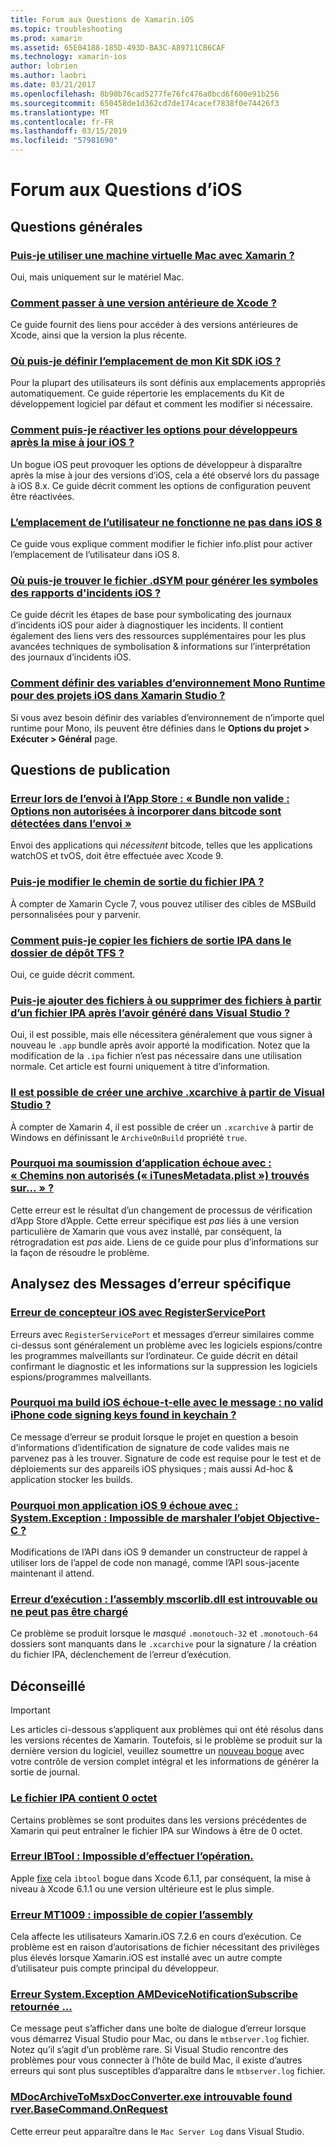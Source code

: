 ```yaml
---
title: Forum aux Questions de Xamarin.iOS
ms.topic: troubleshooting
ms.prod: xamarin
ms.assetid: 65E04188-185D-493D-BA3C-A89711CB6CAF
ms.technology: xamarin-ios
author: lobrien
ms.author: laobri
ms.date: 03/21/2017
ms.openlocfilehash: 8b90b76cad5277fe76fc476a0bcd6f600e91b256
ms.sourcegitcommit: 650458de1d362cd7de174cacef7838f0e74426f3
ms.translationtype: MT
ms.contentlocale: fr-FR
ms.lasthandoff: 03/15/2019
ms.locfileid: "57981690"
---
```

# <a name="ios-frequently-asked-questions"></a>Forum aux Questions d’iOS

## <a name="general-questions"></a>Questions générales

### <a name="can-i-use-a-mac-vm-with-xamarinmac-vmmd"></a>[Puis-je utiliser une machine virtuelle Mac avec Xamarin ?](mac-vm.md)
Oui, mais uniquement sur le matériel Mac.

### <a name="how-can-i-downgrade-xcodedowngrade-xcodemd"></a>[Comment passer à une version antérieure de Xcode ?](downgrade-xcode.md)
Ce guide fournit des liens pour accéder à des versions antérieures de Xcode, ainsi que la version la plus récente.

### <a name="where-can-i-set-my-ios-sdk-locationsios-sdkmd"></a>[Où puis-je définir l’emplacement de mon Kit SDK iOS ?](ios-sdk.md)
Pour la plupart des utilisateurs ils sont définis aux emplacements appropriés automatiquement. Ce guide répertorie les emplacements du Kit de développement logiciel par défaut et comment les modifier si nécessaire.

### <a name="how-can-i-reenable-developer-options-after-updating-iosupdate-developer-optionsmd"></a>[Comment puis-je réactiver les options pour développeurs après la mise à jour iOS ?](update-developer-options.md)
Un bogue iOS peut provoquer les options de développeur à disparaître après la mise à jour des versions d’iOS, cela a été observé lors du passage à iOS 8.x. Ce guide décrit comment les options de configuration peuvent être réactivées.

### <a name="user-location-not-working-in-ios-8ios8-user-locationmd"></a>[L’emplacement de l’utilisateur ne fonctionne ne pas dans iOS 8](ios8-user-location.md)
Ce guide vous explique comment modifier le fichier info.plist pour activer l’emplacement de l’utilisateur dans iOS 8.

### <a name="where-can-i-find-the-dsym-file-to-symbolicate-ios-crash-logssymbolicate-ios-crashmd"></a>[Où puis-je trouver le fichier .dSYM pour générer les symboles des rapports d'incidents iOS ?](symbolicate-ios-crash.md)
Ce guide décrit les étapes de base pour symbolicating des journaux d’incidents iOS pour aider à diagnostiquer les incidents. Il contient également des liens vers des ressources supplémentaires pour les plus avancées techniques de symbolisation & informations sur l’interprétation des journaux d’incidents iOS.


### <a name="how-do-i-set-mono-runtime-environment-variables-for-ios-projects-in-xamarin-studioxs-mono-runtimemd"></a>[Comment définir des variables d’environnement Mono Runtime pour des projets iOS dans Xamarin Studio ?](xs-mono-runtime.md)
Si vous avez besoin définir des variables d’environnement de n’importe quel runtime pour Mono, ils peuvent être définies dans le **Options du projet > Exécuter > Général** page.

## <a name="publishing-questions"></a>Questions de publication

### <a name="error-when-submitting-to-app-store-invalid-bundle---options-not-allowed-to-be-embedded-in-bitcode-are-detected-in-the-submissioninvalid-bundle-bitcodemd"></a>[Erreur lors de l’envoi à l’App Store : « Bundle non valide : Options non autorisées à incorporer dans bitcode sont détectées dans l’envoi »](invalid-bundle-bitcode.md)

Envoi des applications qui _nécessitent_ bitcode, telles que les applications watchOS et tvOS, doit être effectuée avec Xcode 9.

### <a name="can-i-change-the-output-path-of-the-ipa-fileipa-output-pathmd"></a>[Puis-je modifier le chemin de sortie du fichier IPA ?](ipa-output-path.md)
À compter de Xamarin Cycle 7, vous pouvez utiliser des cibles de MSBuild personnalisées pour y parvenir.

### <a name="how-can-i-copy-ipa-output-files-to-the-tfs-drop-folderipa-tfsmd"></a>[Comment puis-je copier les fichiers de sortie IPA dans le dossier de dépôt TFS ?](ipa-tfs.md)
Oui, ce guide décrit comment.

### <a name="can-i-add-files-to-or-remove-files-from-an-ipa-file-after-building-it-in-visual-studiomodify-ipamd"></a>[Puis-je ajouter des fichiers à ou supprimer des fichiers à partir d’un fichier IPA après l’avoir généré dans Visual Studio ?](modify-ipa.md)
Oui, il est possible, mais elle nécessitera généralement que vous signer à nouveau le `.app` bundle après avoir apporté la modification. Notez que la modification de la `.ipa` fichier n’est pas nécessaire dans une utilisation normale. Cet article est fourni uniquement à titre d’information.

### <a name="is-it-possible-to-create-a-xcarchive-archive-from-visual-studiocreate-xcarchivemd"></a>[Il est possible de créer une archive .xcarchive à partir de Visual Studio ?](create-xcarchive.md)
À compter de Xamarin 4, il est possible de créer un `.xcarchive` à partir de Windows en définissant le `ArchiveOnBuild` propriété `true`.

### <a name="why-does-my-app-submission-fail-with-disallowed-paths--itunesmetadataplist--found-at--itunesmetadata-disallowed-pathsmd"></a>[Pourquoi ma soumission d’application échoue avec : « Chemins non autorisés (« iTunesMetadata.plist ») trouvés sur... » ?](itunesmetadata-disallowed-paths.md)
Cette erreur est le résultat d’un changement de processus de vérification d’App Store d’Apple. Cette erreur spécifique est _pas_ liés à une version particulière de Xamarin que vous avez installé, par conséquent, la rétrogradation est _pas_ aide. Liens de ce guide pour plus d’informations sur la façon de résoudre le problème.


## <a name="diagnosing-specific-error-messages"></a>Analysez des Messages d’erreur spécifique

### <a name="ios-designer-error-with-registerserviceporterror-registerserviceportmd"></a>[Erreur de concepteur iOS avec RegisterServicePort](error-registerserviceport.md)
Erreurs avec `RegisterServicePort` et messages d’erreur similaires comme ci-dessus sont généralement un problème avec les logiciels espions/contre les programmes malveillants sur l’ordinateur. Ce guide décrit en détail confirmant le diagnostic et les informations sur la suppression les logiciels espions/programmes malveillants.

### <a name="why-does-my-ios-build-fail-with-no-valid-iphone-code-signing-keys-found-in-keychainno-codesigning-keysmd"></a>[Pourquoi ma build iOS échoue-t-elle avec le message : no valid iPhone code signing keys found in keychain ?](no-codesigning-keys.md)
Ce message d’erreur se produit lorsque le projet en question a besoin d’informations d’identification de signature de code valides mais ne parvenez pas à les trouver. Signature de code est requise pour le test et de déploiements sur des appareils iOS physiques ; mais aussi Ad-hoc & application stocker les builds.

### <a name="why-does-my-ios-9-app-fail-with-systemexception-failed-to-marshal-the-objective-c-objectexception-marshal-obj-cmd"></a>[Pourquoi mon application iOS 9 échoue avec : System.Exception : Impossible de marshaler l’objet Objective-C ?](exception-marshal-obj-c.md)
Modifications de l’API dans iOS 9 demander un constructeur de rappel à utiliser lors de l’appel de code non managé, comme l’API sous-jacente maintenant il attend.

### <a name="runtime-error-the-assembly-mscorlibdll-was-not-found-or-could-not-be-loadederror-mscorlib-not-foundmd"></a>[Erreur d’exécution : l’assembly mscorlib.dll est introuvable ou ne peut pas être chargé](error-mscorlib-not-found.md)
Ce problème se produit lorsque le *masqué* `.monotouch-32` et `.monotouch-64` dossiers sont manquants dans le `.xcarchive` pour la signature / la création du fichier IPA, déclenchement de l’erreur d’exécution.

## <a name="deprecated"></a>Déconseillé

> [!IMPORTANT]
> Les articles ci-dessous s’appliquent aux problèmes qui ont été résolus dans les versions récentes de Xamarin. Toutefois, si le problème se produit sur la dernière version du logiciel, veuillez soumettre un [nouveau bogue](~/cross-platform/troubleshooting/questions/howto-file-bug.md) avec votre contrôle de version complet intégral et les informations de générer la sortie de journal.



### <a name="ipa-file-is-0-bytesipa-zero-bytesmd"></a>[Le fichier IPA contient 0 octet](ipa-zero-bytes.md)
Certains problèmes se sont produites dans les versions précédentes de Xamarin qui peut entraîner le fichier IPA sur Windows à être de 0 octet.

### <a name="ibtool-error-the-operation-couldnt-be-completederror-ibtoolmd"></a>[Erreur IBTool : Impossible d’effectuer l’opération.](error-ibtool.md)
Apple [fixe](https://developer.apple.com/library/ios/releasenotes/DeveloperTools/RN-Xcode/Chapters/xc6_release_notes.html) cela `ibtool` bogue dans Xcode 6.1.1, par conséquent, la mise à niveau à Xcode 6.1.1 ou une version ultérieure est le plus simple.

### <a name="error-mt1009-could-not-copy-the-assemblyerror-mt1009md"></a>[Erreur MT1009 : impossible de copier l’assembly](error-mt1009.md)
Cela affecte les utilisateurs Xamarin.iOS 7.2.6 en cours d’exécution. Ce problème est en raison d’autorisations de fichier nécessitant des privilèges plus élevés lorsque Xamarin.iOS est installé avec un autre compte d’utilisateur puis compte principal du développeur.

### <a name="systemexception-amdevicenotificationsubscribe-returned-exception-amddevicenotificationsubscribemd"></a>[Erreur System.Exception AMDeviceNotificationSubscribe retournée ...](exception-amddevicenotificationsubscribe.md)
Ce message peut s’afficher dans une boîte de dialogue d’erreur lorsque vous démarrez Visual Studio pour Mac, ou dans le `mtbserver.log` fichier. Notez qu’il s’agit d’un problème rare. Si Visual Studio rencontre des problèmes pour vous connecter à l’hôte de build Mac, il existe d’autres erreurs qui sont plus susceptibles d’apparaître dans le `mtbserver.log` fichier.

### <a name="mdocarchivetomsxdocconverterexe-not-found-rverbasecommandonrequestmdocarchivetomsxdocconverter-not-foundmd"></a>[MDocArchiveToMsxDocConverter.exe introuvable found rver.BaseCommand.OnRequest](mdocarchivetomsxdocconverter-not-found.md)
Cette erreur peut apparaître dans le `Mac Server Log` dans Visual Studio.
